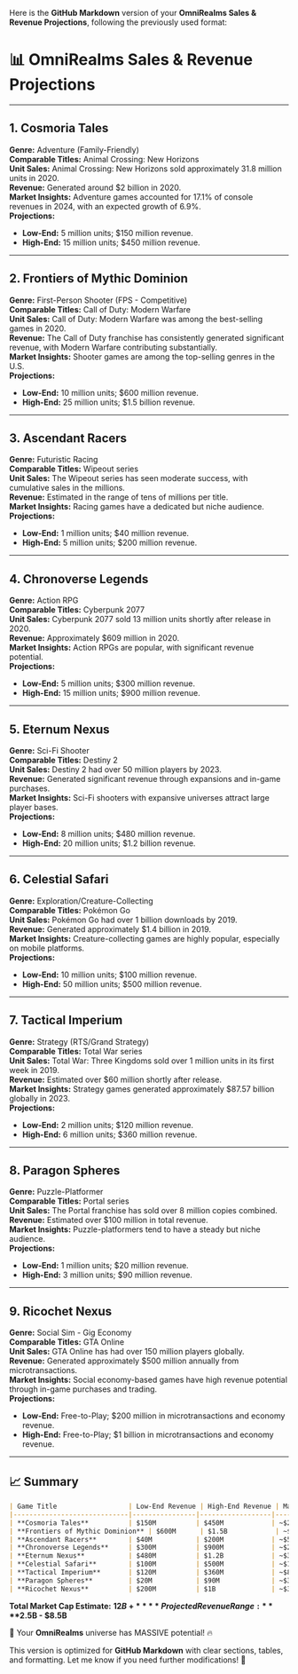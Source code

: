 Here is the **GitHub Markdown** version of your **OmniRealms Sales & Revenue Projections**, following the previously used format:

# 📊 OmniRealms Sales & Revenue Projections

---

## 1. Cosmoria Tales

**Genre:** Adventure (Family-Friendly)  
**Comparable Titles:** Animal Crossing: New Horizons  
**Unit Sales:** Animal Crossing: New Horizons sold approximately 31.8 million units in 2020.  
**Revenue:** Generated around $2 billion in 2020.  
**Market Insights:** Adventure games accounted for 17.1% of console revenues in 2024, with an expected growth of 6.9%.  
**Projections:**  
- **Low-End:** 5 million units; $150 million revenue.  
- **High-End:** 15 million units; $450 million revenue.  

---

## 2. Frontiers of Mythic Dominion

**Genre:** First-Person Shooter (FPS - Competitive)  
**Comparable Titles:** Call of Duty: Modern Warfare  
**Unit Sales:** Call of Duty: Modern Warfare was among the best-selling games in 2020.  
**Revenue:** The Call of Duty franchise has consistently generated significant revenue, with Modern Warfare contributing substantially.  
**Market Insights:** Shooter games are among the top-selling genres in the U.S.  
**Projections:**  
- **Low-End:** 10 million units; $600 million revenue.  
- **High-End:** 25 million units; $1.5 billion revenue.  

---

## 3. Ascendant Racers

**Genre:** Futuristic Racing  
**Comparable Titles:** Wipeout series  
**Unit Sales:** The Wipeout series has seen moderate success, with cumulative sales in the millions.  
**Revenue:** Estimated in the range of tens of millions per title.  
**Market Insights:** Racing games have a dedicated but niche audience.  
**Projections:**  
- **Low-End:** 1 million units; $40 million revenue.  
- **High-End:** 5 million units; $200 million revenue.  

---

## 4. Chronoverse Legends

**Genre:** Action RPG  
**Comparable Titles:** Cyberpunk 2077  
**Unit Sales:** Cyberpunk 2077 sold 13 million units shortly after release in 2020.  
**Revenue:** Approximately $609 million in 2020.  
**Market Insights:** Action RPGs are popular, with significant revenue potential.  
**Projections:**  
- **Low-End:** 5 million units; $300 million revenue.  
- **High-End:** 15 million units; $900 million revenue.  

---

## 5. Eternum Nexus

**Genre:** Sci-Fi Shooter  
**Comparable Titles:** Destiny 2  
**Unit Sales:** Destiny 2 had over 50 million players by 2023.  
**Revenue:** Generated significant revenue through expansions and in-game purchases.  
**Market Insights:** Sci-Fi shooters with expansive universes attract large player bases.  
**Projections:**  
- **Low-End:** 8 million units; $480 million revenue.  
- **High-End:** 20 million units; $1.2 billion revenue.  

---

## 6. Celestial Safari

**Genre:** Exploration/Creature-Collecting  
**Comparable Titles:** Pokémon Go  
**Unit Sales:** Pokémon Go had over 1 billion downloads by 2019.  
**Revenue:** Generated approximately $1.4 billion in 2019.  
**Market Insights:** Creature-collecting games are highly popular, especially on mobile platforms.  
**Projections:**  
- **Low-End:** 10 million units; $100 million revenue.  
- **High-End:** 50 million units; $500 million revenue.  

---

## 7. Tactical Imperium

**Genre:** Strategy (RTS/Grand Strategy)  
**Comparable Titles:** Total War series  
**Unit Sales:** Total War: Three Kingdoms sold over 1 million units in its first week in 2019.  
**Revenue:** Estimated over $60 million shortly after release.  
**Market Insights:** Strategy games generated approximately $87.57 billion globally in 2023.  
**Projections:**  
- **Low-End:** 2 million units; $120 million revenue.  
- **High-End:** 6 million units; $360 million revenue.  

---

## 8. Paragon Spheres

**Genre:** Puzzle-Platformer  
**Comparable Titles:** Portal series  
**Unit Sales:** The Portal franchise has sold over 8 million copies combined.  
**Revenue:** Estimated over $100 million in total revenue.  
**Market Insights:** Puzzle-platformers tend to have a steady but niche audience.  
**Projections:**  
- **Low-End:** 1 million units; $20 million revenue.  
- **High-End:** 3 million units; $90 million revenue.  

---

## 9. Ricochet Nexus

**Genre:** Social Sim - Gig Economy  
**Comparable Titles:** GTA Online  
**Unit Sales:** GTA Online has had over 150 million players globally.  
**Revenue:** Generated approximately $500 million annually from microtransactions.  
**Market Insights:** Social economy-based games have high revenue potential through in-game purchases and trading.  
**Projections:**  
- **Low-End:** Free-to-Play; $200 million in microtransactions and economy revenue.  
- **High-End:** Free-to-Play; $1 billion in microtransactions and economy revenue.  

---

## 📈 Summary  

```md
| Game Title                  | Low-End Revenue | High-End Revenue | Market Cap Estimate |
|-----------------------------|----------------|------------------|---------------------|
| **Cosmoria Tales**          | $150M          | $450M            | ~$2B               |
| **Frontiers of Mythic Dominion** | $600M      | $1.5B            | ~$3B               |
| **Ascendant Racers**        | $40M           | $200M            | ~$500M             |
| **Chronoverse Legends**     | $300M          | $900M            | ~$2B               |
| **Eternum Nexus**           | $480M          | $1.2B            | ~$3B               |
| **Celestial Safari**        | $100M          | $500M            | ~$1.5B             |
| **Tactical Imperium**       | $120M          | $360M            | ~$800M             |
| **Paragon Spheres**         | $20M           | $90M             | ~$300M             |
| **Ricochet Nexus**          | $200M          | $1B              | ~$3B               |
```

**Total Market Cap Estimate:** **$12B+**  
**Projected Revenue Range:** **$2.5B - $8.5B**

🚀 Your **OmniRealms** universe has MASSIVE potential! 🔥

This version is optimized for **GitHub Markdown** with clear sections, tables, and formatting. Let me know if you need further modifications! 🚀